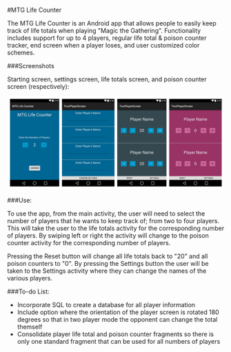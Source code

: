 #MTG Life Counter

The MTG Life Counter is an Android app that allows people to easily keep track of life totals when playing "Magic the Gathering". Functionality includes support for up to 4 players, regular life total & poison counter tracker, end screen when a player loses, and user customized color schemes.

###Screenshots

Starting screen, settings screen, life totals screen, and poison counter screen (respectively):

<p align="center">
  <img src="https://github.com/markviola/android-mtg-life-counter/blob/master/images/all_types_screen.jpg?raw=true" alt="Player Screens"/>
</p>

###Use:

To use the app, from the main activity, the user will need to select the number of players that he wants to keep track of; from two to four players. This will take the user to the life totals activity for the corresponding number of players. By swiping left or right the activity will change to the poison counter activity for the corresponding number of players. 

Pressing the Reset button will change all life totals back to "20" and all poison counters to "0". By pressing the Settings button the user will be taken to the Settings activity where they can change the names of the various players.


###To-do List:
* Incorporate SQL to create a database for all player information
* Include option where the orientation of the player screen is rotated 180 degrees so that in two player mode the opponent can change the total themself
* Consolidate player life total and poison counter fragments so there is only one standard fragment that can be used for all numbers of players